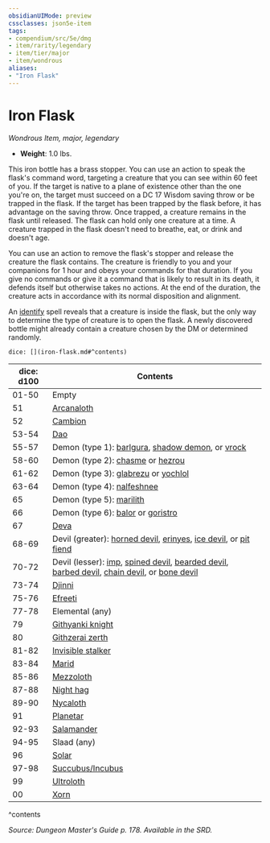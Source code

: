 ```yaml
---
obsidianUIMode: preview
cssclasses: json5e-item
tags:
- compendium/src/5e/dmg
- item/rarity/legendary
- item/tier/major
- item/wondrous
aliases: 
- "Iron Flask"
---
```

# Iron Flask
*Wondrous Item, major, legendary*  

- **Weight**: 1.0 lbs.

This iron bottle has a brass stopper. You can use an action to speak the flask's command word, targeting a creature that you can see within 60 feet of you. If the target is native to a plane of existence other than the one you're on, the target must succeed on a DC 17 Wisdom saving throw or be trapped in the flask. If the target has been trapped by the flask before, it has advantage on the saving throw. Once trapped, a creature remains in the flask until released. The flask can hold only one creature at a time. A creature trapped in the flask doesn't need to breathe, eat, or drink and doesn't age.

You can use an action to remove the flask's stopper and release the creature the flask contains. The creature is friendly to you and your companions for 1 hour and obeys your commands for that duration. If you give no commands or give it a command that is likely to result in its death, it defends itself but otherwise takes no actions. At the end of the duration, the creature acts in accordance with its normal disposition and alignment.

An [identify](compendium/spells/identify.md) spell reveals that a creature is inside the flask, but the only way to determine the type of creature is to open the flask. A newly discovered bottle might already contain a creature chosen by the DM or determined randomly.

`dice: [](iron-flask.md#^contents)`

| dice: d100 | Contents |
|------------|----------|
| 01-50 | Empty |
| 51 | [Arcanaloth](compendium/bestiary/fiend/arcanaloth.md) |
| 52 | [Cambion](compendium/bestiary/fiend/cambion.md) |
| 53-54 | [Dao](compendium/bestiary/elemental/dao.md) |
| 55-57 | Demon (type 1): [barlgura](compendium/bestiary/fiend/barlgura.md), [shadow demon](compendium/bestiary/fiend/shadow-demon.md), or [vrock](compendium/bestiary/fiend/vrock.md) |
| 58-60 | Demon (type 2): [chasme](compendium/bestiary/fiend/chasme.md) or [hezrou](compendium/bestiary/fiend/hezrou.md) |
| 61-62 | Demon (type 3): [glabrezu](compendium/bestiary/fiend/glabrezu.md) or [yochlol](compendium/bestiary/fiend/yochlol.md) |
| 63-64 | Demon (type 4): [nalfeshnee](compendium/bestiary/fiend/nalfeshnee.md) |
| 65 | Demon (type 5): [marilith](compendium/bestiary/fiend/marilith.md) |
| 66 | Demon (type 6): [balor](compendium/bestiary/fiend/balor.md) or [goristro](compendium/bestiary/fiend/goristro.md) |
| 67 | [Deva](compendium/bestiary/celestial/deva.md) |
| 68-69 | Devil (greater): [horned devil](compendium/bestiary/fiend/horned-devil.md), [erinyes](compendium/bestiary/fiend/erinyes.md), [ice devil](compendium/bestiary/fiend/ice-devil.md), or [pit fiend](compendium/bestiary/fiend/pit-fiend.md) |
| 70-72 | Devil (lesser): [imp](compendium/bestiary/fiend/imp.md), [spined devil](compendium/bestiary/fiend/spined-devil.md), [bearded devil](compendium/bestiary/fiend/bearded-devil.md), [barbed devil](compendium/bestiary/fiend/barbed-devil.md), [chain devil](compendium/bestiary/fiend/chain-devil.md), or [bone devil](compendium/bestiary/fiend/bone-devil.md) |
| 73-74 | [Djinni](compendium/bestiary/elemental/djinni.md) |
| 75-76 | [Efreeti](compendium/bestiary/elemental/efreeti.md) |
| 77-78 | Elemental (any) |
| 79 | [Githyanki knight](compendium/bestiary/humanoid/githyanki-knight.md) |
| 80 | [Githzerai zerth](compendium/bestiary/humanoid/githzerai-zerth.md) |
| 81-82 | [Invisible stalker](compendium/bestiary/elemental/invisible-stalker.md) |
| 83-84 | [Marid](compendium/bestiary/elemental/marid.md) |
| 85-86 | [Mezzoloth](compendium/bestiary/fiend/mezzoloth.md) |
| 87-88 | [Night hag](compendium/bestiary/fiend/night-hag.md) |
| 89-90 | [Nycaloth](compendium/bestiary/fiend/nycaloth.md) |
| 91 | [Planetar](compendium/bestiary/celestial/planetar.md) |
| 92-93 | [Salamander](compendium/bestiary/elemental/salamander.md) |
| 94-95 | Slaad (any) |
| 96 | [Solar](compendium/bestiary/celestial/solar.md) |
| 97-98 | [Succubus/Incubus](compendium/bestiary/fiend/succubus.md) |
| 99 | [Ultroloth](compendium/bestiary/fiend/ultroloth.md) |
| 00 | [Xorn](compendium/bestiary/elemental/xorn.md) |
^contents

*Source: Dungeon Master's Guide p. 178. Available in the SRD.*